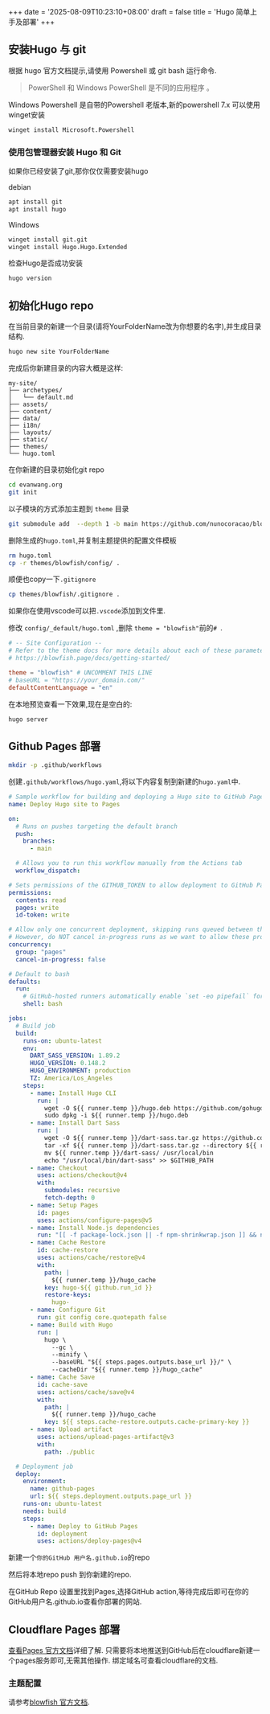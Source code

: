 +++
date = '2025-08-09T10:23:10+08:00'
draft = false
title = 'Hugo 简单上手及部署'
+++

## 安装Hugo 与 git

根据 hugo 官方文档提示,请使用 Powershell 或 git bash 运行命令.

> PowerShell 和 Windows PowerShell 是不同的应用程序 。

Windows Powershell 是自带的Powershell 老版本,新的powershell 7.x 可以使用winget安装

```sh
winget install Microsoft.Powershell
```

### 使用包管理器安装 Hugo 和 Git

如果你已经安装了git,那你仅仅需要安装hugo

debian

```sh
apt install git
apt install hugo
```

Windows

```sh
winget install git.git
winget install Hugo.Hugo.Extended
```

检查Hugo是否成功安装

```sh
hugo version
```

## 初始化Hugo repo

在当前目录的新建一个目录(请将YourFolderName改为你想要的名字),并生成目录结构.

```sh
hugo new site YourFolderName
```

完成后你新建目录的内容大概是这样:

```
my-site/
├── archetypes/
│   └── default.md
├── assets/
├── content/
├── data/
├── i18n/
├── layouts/
├── static/
├── themes/
└── hugo.toml
```

在你新建的目录初始化git repo

```sh
cd evanwang.org
git init
```

以子模块的方式添加主题到 `theme` 目录

```sh
git submodule add  --depth 1 -b main https://github.com/nunocoracao/blowfish.git themes/blowfish
```

删除生成的`hugo.toml`,并复制主题提供的配置文件模板

```sh
rm hugo.toml
cp -r themes/blowfish/config/ .
```

顺便也copy一下`.gitignore`

```sh
cp themes/blowfish/.gitignore .
```

如果你在使用vscode可以把`.vscode`添加到文件里.

修改 `config/_default/hugo.toml` ,删除 `theme = "blowfish"`前的`# `.

```toml
# -- Site Configuration --
# Refer to the theme docs for more details about each of these parameters.
# https://blowfish.page/docs/getting-started/

theme = "blowfish" # UNCOMMENT THIS LINE
# baseURL = "https://your_domain.com/"
defaultContentLanguage = "en"
```

在本地预览查看一下效果,现在是空白的:

```sh
hugo server
```

## Github Pages 部署

```sh
mkdir -p .github/workflows
```

创建`.github/workflows/hugo.yaml`,将以下内容复制到新建的`hugo.yaml`中.

```yml
# Sample workflow for building and deploying a Hugo site to GitHub Pages
name: Deploy Hugo site to Pages

on:
  # Runs on pushes targeting the default branch
  push:
    branches:
      - main

  # Allows you to run this workflow manually from the Actions tab
  workflow_dispatch:

# Sets permissions of the GITHUB_TOKEN to allow deployment to GitHub Pages
permissions:
  contents: read
  pages: write
  id-token: write

# Allow only one concurrent deployment, skipping runs queued between the run in-progress and latest queued.
# However, do NOT cancel in-progress runs as we want to allow these production deployments to complete.
concurrency:
  group: "pages"
  cancel-in-progress: false

# Default to bash
defaults:
  run:
    # GitHub-hosted runners automatically enable `set -eo pipefail` for Bash shells.
    shell: bash

jobs:
  # Build job
  build:
    runs-on: ubuntu-latest
    env:
      DART_SASS_VERSION: 1.89.2
      HUGO_VERSION: 0.148.2
      HUGO_ENVIRONMENT: production
      TZ: America/Los_Angeles
    steps:
      - name: Install Hugo CLI
        run: |
          wget -O ${{ runner.temp }}/hugo.deb https://github.com/gohugoio/hugo/releases/download/v${HUGO_VERSION}/hugo_extended_${HUGO_VERSION}_linux-amd64.deb
          sudo dpkg -i ${{ runner.temp }}/hugo.deb
      - name: Install Dart Sass
        run: |
          wget -O ${{ runner.temp }}/dart-sass.tar.gz https://github.com/sass/dart-sass/releases/download/${DART_SASS_VERSION}/dart-sass-${DART_SASS_VERSION}-linux-x64.tar.gz
          tar -xf ${{ runner.temp }}/dart-sass.tar.gz --directory ${{ runner.temp }}
          mv ${{ runner.temp }}/dart-sass/ /usr/local/bin
          echo "/usr/local/bin/dart-sass" >> $GITHUB_PATH
      - name: Checkout
        uses: actions/checkout@v4
        with:
          submodules: recursive
          fetch-depth: 0
      - name: Setup Pages
        id: pages
        uses: actions/configure-pages@v5
      - name: Install Node.js dependencies
        run: "[[ -f package-lock.json || -f npm-shrinkwrap.json ]] && npm ci || true"
      - name: Cache Restore
        id: cache-restore
        uses: actions/cache/restore@v4
        with:
          path: |
            ${{ runner.temp }}/hugo_cache
          key: hugo-${{ github.run_id }}
          restore-keys:
            hugo-
      - name: Configure Git
        run: git config core.quotepath false
      - name: Build with Hugo
        run: |
          hugo \
            --gc \
            --minify \
            --baseURL "${{ steps.pages.outputs.base_url }}/" \
            --cacheDir "${{ runner.temp }}/hugo_cache"
      - name: Cache Save
        id: cache-save
        uses: actions/cache/save@v4
        with:
          path: |
            ${{ runner.temp }}/hugo_cache
          key: ${{ steps.cache-restore.outputs.cache-primary-key }}
      - name: Upload artifact
        uses: actions/upload-pages-artifact@v3
        with:
          path: ./public

  # Deployment job
  deploy:
    environment:
      name: github-pages
      url: ${{ steps.deployment.outputs.page_url }}
    runs-on: ubuntu-latest
    needs: build
    steps:
      - name: Deploy to GitHub Pages
        id: deployment
        uses: actions/deploy-pages@v4
```

新建一个`你的GitHub 用户名.github.io`的repo

然后将本地repo push 到你新建的repo.

在GitHub Repo 设置里找到Pages,选择GitHub action,等待完成后即可在你的GitHub用户名.github.io查看你部署的网站.

## Cloudflare Pages 部署

[查看Pages 官方文档](https://developers.cloudflare.com/pages/framework-guides/deploy-a-hugo-site/
)详细了解.
只需要将本地推送到GitHub后在cloudflare新建一个pages服务即可,无需其他操作.
绑定域名可查看cloudflare的文档.

### 主题配置

请参考[blowfish 官方文档](https://blowfish.page/zh-cn/).
